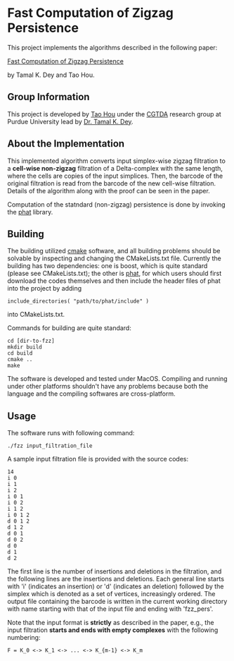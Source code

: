 # Fast Computation of Zigzag Persistence

This project implements the algorithms described in the following paper:

[Fast Computation of Zigzag Persistence](https://)

by Tamal K. Dey and Tao Hou.

## Group Information

This project is developed by [Tao Hou](https://taohou01.github.io) under the [CGTDA](https://www.cs.purdue.edu/homes/tamaldey/CGTDAwebsite/) research group at Purdue University lead by [Dr. Tamal K. Dey](http://web.cse.ohio-state.edu/~dey.8/).

## About the Implementation

This implemented algorithm converts input simplex-wise zigzag filtration to a **cell-wise non-zigzag** filtration of a Delta-complex with the same length, where the cells are copies of the input simplices. Then, the barcode of the original filtration is read from the barcode of the new cell-wise filtration. Details of the algorithm along with the proof can be seen in the paper. 

Computation of the statndard (non-zigzag) persistence is done by invoking the [phat](https://github.com/blazs/phat) library.

## Building

The building utilized [cmake](https://cmake.org/) software, and all building problems should be solvable by inspecting and changing the CMakeLists.txt file. Currently the building has two dependencies: one is boost, which is quite standard (please see CMakeLists.txt); the other is [phat](https://github.com/blazs/phat), for which users should first download the codes themselves and then include the header files of phat into the project by adding

```
include_directories( "path/to/phat/include" ) 
```

into CMakeLists.txt.

Commands for building are quite standard:

```
cd [dir-to-fzz]
mkdir build
cd build
cmake ..
make
```

The software is developed and tested under MacOS. Compiling and running under other platforms shouldn't have any problems because both the language and the compiling softwares are cross-platform.

## Usage

The software runs with following command:

```
./fzz input_filtration_file
```

A sample input filtration file is provided with the source codes:

```
14
i 0
i 1
i 2
i 0 1
i 0 2
i 1 2
i 0 1 2
d 0 1 2
d 1 2
d 0 1
d 0 2
d 0
d 1
d 2
```

The first line is the number of insertions and deletions in the filtration, and the following lines are the insertions and deletions. Each general line starts with 'i' (indicates an insertion) or 'd' (indicates an deletion) followed by the simplex which is denoted as a set of vertices, increasingly ordered. The output file containing the barcode is written in the current working directory with name starting with that of the input file and ending with 'fzz_pers'.

Note that the input format is **strictly** as described in the paper, e.g., the input filtration **starts and ends with empty complexes** with the following numbering:

```
F = K_0 <-> K_1 <-> ... <-> K_{m-1} <-> K_m
```
